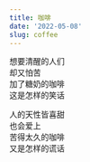```yaml
---
title: 咖啡
date: '2022-05-08'
slug: coffee
---
```


想要清醒的人们  
却又怕苦  
加了糖奶的咖啡  
这是怎样的笑话

人的天性皆喜甜  
也会爱上  
苦得太久的咖啡  
又是怎样的谎话<!--# 就像辣本质上是一种痛苦的刺激，但会让人上瘾。痛苦变成喜爱，是不是一种谎话呢；尤其是难以回避的长期痛苦，人的心理是否会逐渐自动调整对它的态度？曹雪芹《题自画石》似是一例：爱此一拳石，玲珑出自然。溯源应太古，堕世又何年？有志归完璞，无才去补天。不求邀众赏，潇洒做顽仙。 -->

<!--# 几乎无关的注脚：下午又在黄老师家大力 K 歌，再次感叹张学友的歌真是难唱啊，副歌部分经常完全找不着调。没唱《咖啡》，但估计我最多只能唱一句。《吻别》是我唯一能唱完整的歌。最近听到黄丽玲版本的《我等到花儿也谢了》，觉得相当惊艳；本来以前对这首斗地主的歌无感，但听了她的版本后，一下子很喜欢这首歌了。试了一下，副歌部分依然不是很熟悉，尤其开头一段没有伴奏，对我而言更是难唱（通常唱歌我都会跳过前奏，但这首压根就没有前奏，直接开始），但我更喜欢的也是副歌部分，觉得比“你知不知道”那几句更抒情。顺便记录一句，这次 K 歌终于感觉用腹肌差不多能够完全驾驭住《精忠报国》，略有进步。平时 K 歌我通常以抒情类为主，有点担心吼那种刚硬的歌太扰民，不过吼一吼还是挺解压的。 -->
